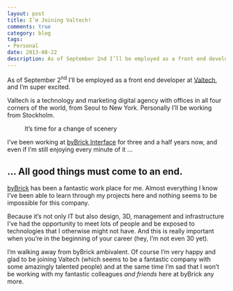 ```yaml
---
layout: post
title: I’m Joining Valtech!
comments: true
category: blog
tags:
- Personal
date: 2013-08-22
description: As of September 2nd I’ll be employed as a front end developer at Valtech.
---
```


As of September 2<sup>nd</sup> I’ll be employed as a front end developer at [Valtech](http://www.valtech.se), and I’m super excited.

Valtech is a technology and marketing digital agency with offices in all four corners of the world, from Seoul to New York. Personally I’ll be working from Stockholm.

<figure class="caption">
  <img data-src="/img/valtech.jpg" alt="">
  <figcaption>It’s time for a change of scenery</figcaption>
</figure>

I’ve been working at [byBrick Interface](http://www.bybrick.se/en/our-business-areas/interface) for three and a half years now, and even if I’m still enjoying every minute of it …

## … All good things must come to an end.

[byBrick](http://bybrick.com) has been a fantastic work place for me. Almost everything I know I’ve been able to learn through my projects here and nothing seems to be impossible for this company.

Because it’s not only IT but also design, 3D, management and infrastructure I’ve had the opportunity to meet lots of people and be exposed to technologies that I otherwise might not have. And this is really important when you’re in the beginning of your career (hey, I’m not even 30 yet).

I’m walking away from byBrick ambivalent. Of course I’m very happy and glad to be joining Valtech (which seems to be a fantastic company with some amazingly talented people) and at the same time I’m sad that I won’t be working with my fantastic colleagues *and friends* here at byBrick any more.

